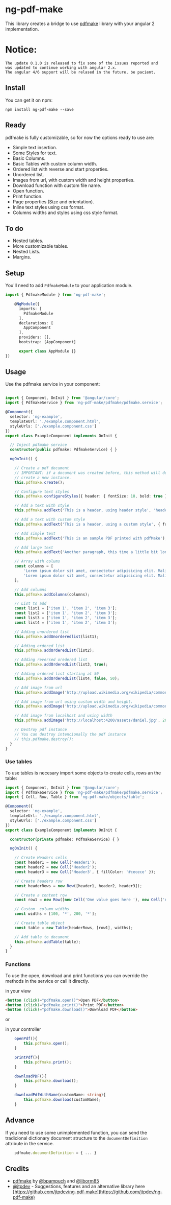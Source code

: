 # ng-pdf-make

This library creates a bridge to use [pdfmake](http://pdfmake.org) library with your
angular 2 implementation.

# Notice:

```
The update 0.1.0 is released to fix some of the issues reported and was updated to continue working with angular 2.x.
The angular 4/6 support will be relased in the future, be pacient. 
```

## Install

You can get it on npm:

`npm install ng-pdf-make --save`

## Ready

pdfmake is fully customizable, so for now the options ready to use are:
- Simple text insertion.
- Some Styles for text.
- Basic Columns.
- Basic Tables with custom column width.
- Ordered list with reverse and start properties.
- Unordered list.
- Images from url, with custom width and height properties.
- Download function with custom file name.
- Open function.
- Print function.
- Page properties (Size and orientation).
- Inline text styles using css format.
- Columns widths and styles using css style format.

## To do
- Nested tables.
- More customizable tables.
- Nested Lists.
- Margins.

## Setup

You'll need to add `PdfmakeModule` to your application module.

```typescript
import { PdfmakeModule } from 'ng-pdf-make';

    @NgModule({
      imports: [
        PdfmakeModule
      ],
      declarations: [
        AppComponent
      ],
      providers: [],
      bootstrap: [AppComponent]

      export class AppModule {}
})
```

## Usage

Use the pdfmake service in your component:

```typescript

import { Component, OnInit } from '@angular/core';
import { PdfmakeService } from 'ng-pdf-make/pdfmake/pdfmake.service';

@Component({
  selector: 'ng-example',
  templateUrl: './example.component.html',
  styleUrls: ['./example.component.css']
})
export class ExampleComponent implements OnInit {

  // Inject pdfmake service
  constructor(public pdfmake: PdfmakeService) { }

  ngOnInit() {

    // Create a pdf document
    // IMPORTANT: if a document was created before, this method will destroy it and
    // create a new instance.
    this.pdfmake.create();

    // Configure text styles  
    this.pdfmake.configureStyles({ header: { fontSize: 18, bold: true } });

    // Add a text with style
    this.pdfmake.addText('This is a header, using header style', 'header');

    // Add a text with custom style
    this.pdfmake.addText('This is a header, using a custom style', { fontSize: 16, bold: true });

    // Add simple text
    this.pdfmake.addText('This is an sample PDF printed with pdfMake');

    // Add large text
    this.pdfmake.addText('Another paragraph, this time a little bit longer to make sure, this line will be divided into at least two lines');

    // Array with colums
    const columns = [
        'Lorem ipsum dolor sit amet, consectetur adipisicing elit. Malit profecta versatur nomine ocurreret multavit, officiis viveremus aeternum superstitio suspicor alia nostram, quando nostros congressus susceperant concederetur leguntur iam, vigiliae democritea tantopere causae, atilii plerumque ipsas potitur pertineant multis rem quaeri pro, legendum didicisse credere ex maluisset per videtis. Cur discordans praetereat aliae ruinae dirigentur orestem eodem, praetermittenda divinum. Collegisti, deteriora malint loquuntur officii cotidie finitas referri doleamus ambigua acute. Adhaesiones ratione beate arbitraretur detractis perdiscere, constituant hostis polyaeno. Diu concederetur.',
        'Lorem ipsum dolor sit amet, consectetur adipisicing elit. Malit profecta versatur nomine ocurreret multavit, officiis viveremus aeternum superstitio suspicor alia nostram, quando nostros congressus susceperant concederetur leguntur iam, vigiliae democritea tantopere causae, atilii plerumque ipsas potitur pertineant multis rem quaeri pro, legendum didicisse credere ex maluisset per videtis. Cur discordans praetereat aliae ruinae dirigentur orestem eodem, praetermittenda divinum. Collegisti, deteriora malint loquuntur officii cotidie finitas referri doleamus ambigua acute. Adhaesiones ratione beate arbitraretur detractis perdiscere, constituant hostis polyaeno. Diu concederetur.',
    ];

    // Add columns
    this.pdfmake.addColumns(columns);

    // List to add
    const list1 = ['item 1', 'item 2', 'item 3'];
    const list2 = ['item 1', 'item 2', 'item 3'];
    const list3 = ['item 1', 'item 2', 'item 3'];
    const list4 = ['item 1', 'item 2', 'item 3'];

    // Adding unordered list
    this.pdfmake.addUnorderedlist(list1);

    // Adding ordered list
    this.pdfmake.addOrderedList(list2);

    // Adding reversed oredered list
    this.pdfmake.addOrderedList(list3, true);

    // Adding ordered list starting at 50
    this.pdfmake.addOrderedList(list4, false, 50);

    // Add image from url
    this.pdfmake.addImage('http://upload.wikimedia.org/wikipedia/commons/4/4a/Logo_2013_Google.png');

    // Add image from url using custom width and height.
    this.pdfmake.addImage('http://upload.wikimedia.org/wikipedia/commons/4/4a/Logo_2013_Google.png', 300, 150);

    // Add image from localhost and using width
    this.pdfmake.addImage('http://localhost:4200/assets/daniel.jpg', 200);

    // Destroy pdf instance
    // You can destroy intencionally the pdf instance
    // this.pdfmake.destroy();
  }
}

```

### Use tables
To use tables is necesary import some objects to create cells, rows an the table:

```typescript
import { Component, OnInit } from '@angular/core';
import { PdfmakeService } from 'ng-pdf-make/pdfmake/pdfmake.service';
import { Cell, Row, Table } from 'ng-pdf-make/objects/table';

@Component({
  selector: 'ng-example',
  templateUrl: './example.component.html',
  styleUrls: ['./example.component.css']
})
export class ExampleComponent implements OnInit {

  constructor(private pdfmake: PdfmakeService) { }

  ngOnInit() {

    // Create Headers cells
    const header1 = new Cell('Header1');
    const header2 = new Cell('Header2');
    const header3 = new Cell('Header3', { fillColor: '#cecece' });

    // Create headers row
    const headerRows = new Row([header1, header2, header3]);

    // Create a content row
    const row1 = new Row([new Cell('One value goes here '), new Cell('Another one here'), new Cell('OK?')]);

    // Custom  column widths
    const widths = [100, '*', 200, '*'];

    // Create table object
    const table = new Table(headerRows, [row1], widths);

    // Add table to document
    this.pdfmake.addTable(table);
  }
}

```

### Functions
To use the open, download and print functions you can override the methods in the service or call it directly.

in your view
```html
<button (click)="pdfmake.open()">Open PDF</button>
<button (click)="pdfmake.print()">Print PDF</button>
<button (click)="pdfmake.download()">Download PDF</button>
```

or 

in your controller

```typescript
    openPdf(){
        this.pdfmake.open();
    }

    printPdf(){
        this.pdfmake.print();
    }

    downloadPDF(){
        this.pdfmake.download();
    }

    downloadPdfWithName(customName: string){
        this.pdfmake.download(customName);
    }
```

## Advance

If you need to use some unimplemented function, you can send the tradicional dictionary document structure to the `documentDefinition` attribute in the service.

```typescript
    pdfmake.documentDefinition = { ... }
```

## Credits

* [pdfmake](http://pdfmake.org) by  [@bpampuch](https://github.com/bpampuch) and [@liborm85](https://github.com/liborm85)
* [@jtpdev](https://github.com/jtpdev) - Suggestions, features and an alternative library here [https://github.com/jtpdev/ng-pdf-make](https://github.com/jtpdev/ng-pdf-make)
